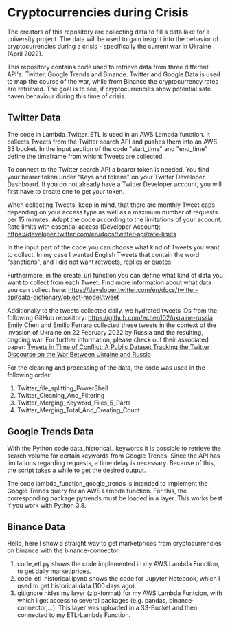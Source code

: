 # Cryptocurrencies during Crisis

The creators of this repository are collecting data to fill a data lake for a university project.
The data will be used to gain insight into the behavior of cryptocurrencies during a crisis - specifically the current war in Ukraine (April 2022).

This repository contains code used to retrieve data from three different API's: Twitter, Google Trends and Binance.
Twitter and Google Data is used to map the course of the war, while from Binance the cryptocurrency rates are retrieved.
The goal is to see, if cryptocurrencies show potential safe haven behaviour during this time of crisis.


## Twitter Data
The code in Lambda_Twitter_ETL is used in an AWS Lambda function.
It collects Tweets from the Twitter search API and pushes them into an AWS S3 bucket.
In the input section of the code "start_time" and "end_time" define the timeframe from whicht Tweets are collected.

To connect to the Twitter search API a bearer token is needed. You find your bearer token under "Keys and tokens"  on your Twitter Developer Dashboard. If you do not already have a Twitter Developer account, you will first have to create one to get your token. 

When collecting Tweets, keep in mind, that there are monthly Tweet caps depending on your access type as well as a maximum number of requests per 15 minutes. Adapt the code according to the limitations of your account.
Rate limits with essential access (Developer Account): https://developer.twitter.com/en/docs/twitter-api/rate-limits

In the input part of the code you can choose what kind of Tweets you want to collect. In my case I wanted English Tweets that contain the word "sanctions", and I did not want retweets, replies or quotes.

Furthermore, in the create_url function you can define what kind of data you want to collect from each Tweet. Find more information about what data you can collect here: https://developer.twitter.com/en/docs/twitter-api/data-dictionary/object-model/tweet  

Additionally to the tweets collected daily, we hydrated tweets IDs from the following GitHub repository: https://github.com/echen102/ukraine-russia   
Emily Chen and Emilio Ferrara collected these tweets in the context of the invasion of Ukraine on 22 February 2022 by Russia and the resulting, ongoing war. For further information, please check out their associated paper: [Tweets in Time of Conflict: A Public Dataset Tracking the Twitter Discourse on the War Between Ukraine and Russia](https://arxiv.org/abs/2203.07488)

For the cleaning and processing of the data, the code was used in the following order: 
1. Twitter_file_splitting_PowerShell
2. Twitter_Cleaning_And_Filtering
3. Twitter_Merging_Keyword_Files_5_Parts
4. Twitter_Merging_Total_And_Creating_Count


## Google Trends Data
With the Python code data_historical_ keywords it is possible to retrieve the search volume for certain keywords from Google Trends. Since the API has limitations regarding requests, a time delay is necessary. Because of this, the script takes a while to get the desired output.

The code lambda_function_google_trends is intended to implement the Google Trends query for an AWS Lambda function. For this, the corresponding package pytrends must be loaded in a layer. This works best if you work with Python 3.8.

## Binance Data
Hello, here I show a straight way to get marketprices from cryptocurrencies on binance with the binance-connector.

1. code_etl.py shows the code implemented in my AWS Lambda Function, to get daily marketiprices.
2. code_etl_historical.ipynb shows the code for Jupyter Notebook, which I used to get historical data (100 days ago).
3. gitignore hides my layer (zip-format) for my AWS Lambda Funtcion, with which i get access to several packages (e.g. pandas, binance-connector,...). This layer was uploaded in a S3-Bucket and then connected to my ETL-Lambda Function.
